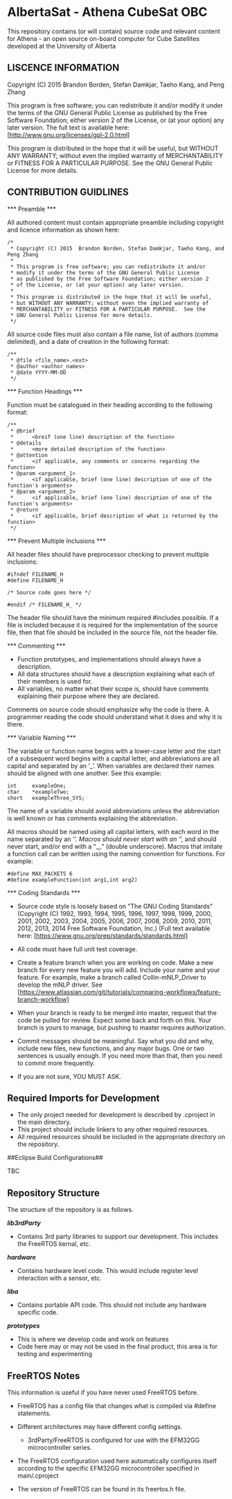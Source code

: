 # AlbertaSat - Athena CubeSat OBC #

This repository contains (or will contain) source code and relevant content for Athena - an open source on-board computer for Cube Satellites developed at the University of Alberta

## LISCENCE INFORMATION ##

Copyright (C) 2015  Brandon Borden, Stefan Damkjar, Taeho Kang, and Peng Zhang

This program is free software; you can redistribute it and/or modify it under the terms of the GNU General Public License as published by the Free Software Foundation; either version 2 of the License, or (at your option) any later version.
The full text is available here: [http://www.gnu.org/licenses/gpl-2.0.html]

This program is distributed in the hope that it will be useful, but WITHOUT ANY WARRANTY; without even the implied warranty of MERCHANTABILITY or FITNESS FOR A PARTICULAR PURPOSE.  See the GNU General Public License for more details.

## CONTRIBUTION GUIDLINES ##

*** Preamble ***

All authored content must contain appropriate preamble including copyright and licence information as shown here:

    /*
     * Copyright (C) 2015  Brandon Borden, Stefan Damkjar, Taeho Kang, and Peng Zhang
     *
     * This program is free software; you can redistribute it and/or
     * modify it under the terms of the GNU General Public License
     * as published by the Free Software Foundation; either version 2
     * of the License, or (at your option) any later version.
     *
     * This program is distributed in the hope that it will be useful,
     * but WITHOUT ANY WARRANTY; without even the implied warranty of
     * MERCHANTABILITY or FITNESS FOR A PARTICULAR PURPOSE.  See the
     * GNU General Public License for more details.
     */
	 
All source code files must also contain a file name, list of authors (comma delimited), and a date of creation in the following format:

    /**
	 * @file <file_name>.<ext>
	 * @author <author_names>
	 * @date YYYY-MM-DD
	 */
	 
*** Function Headings ***

Function must be catalogued in their heading according to the following format:

	/**
	 * @brief
	 * 		<breif (one line) description of the function>
	 * @details
	 * 		<more detailed description of the function>
	 * @attention
	 * 		<if applicable, any comments or concerns regarding the function>
	 * @param <argument_1>
	 * 		<if applicable, brief (one line) description of one of the function's arguments>
	 * @param <argument_2>
	 * 		<if applicable, brief (one line) description of one of the function's arguments>
	 * @return
	 * 		<if applicable, brief description of what is returned by the function>
	 */
	 
*** Prevent Multiple Inclusions ***

All header files should have preprocessor checking to prevent multiple inclusions:

	#ifndef FILENAME_H
	#define FILENAME_H

	/* Source code goes here */

	#endif /* FILENAME_H_ */

The header file should have the minimum required #includes possible. If a file is included because it is required for the implementation of the source file, then that file should be included in the source file, not the header file.

*** Commenting ***

* Function prototypes, and implementations should always have a description.
* All data structures should have a description explaining what each of their members is used for.
* All variables, no matter what their scope is, should have comments explaining their purpose where they are declared.

Comments on source code should emphasize why the code is there. A programmer reading the code should understand what it does and why it is there.

*** Variable Naming ***

The variable or function name begins with a lower-case letter and the start of a subsequent word begins with a capital letter, and abbreviations are all capital and separated by an ‘_’. When variables are declared their names should be aligned with one another. See this example:

    int     exampleOne;
	char    *exampleTwo;
	short   exampleThree_SYS;
	
The name of a variable should avoid abbreviations unless the abbreviation is well known or has comments explaining the abbreviation.

All macros should be named using all capital letters, with each word in the name separated by an ‘_’. Macros should never start with an ‘_’, and should never start, and/or end with a “__” (double underscore). Macros that imitate a function call can be written using the naming convention for functions. For example:

    #define MAX_PACKETS 6
	#define exampleFunction(int arg1,int arg2)

*** Coding Standards ***

* Source code style is loosely based on "The GNU Coding Standards" (Copyright (C) 1992, 1993, 1994, 1995, 1996, 1997, 1998, 1999, 2000, 2001, 2002, 2003, 2004, 2005, 2006, 2007, 2008, 2009, 2010, 2011, 2012, 2013, 2014 Free Software Foundation, Inc.)
(Full text available here: [https://www.gnu.org/prep/standards/standards.html]

* All code must have full unit test coverage.
* Create a feature branch when you are working on code. Make a new branch for every new feature you will add. Include your name and your 
feature. For example, make a branch called Collin-mNLP_Driver to develop the mNLP driver. See [https://www.atlassian.com/git/tutorials/comparing-workflows/feature-branch-workflow]
* When your branch is ready to be merged into master, request that the code be pulled for review.  Expect some back and forth on this. Your branch is yours to manage, but pushing to master requires authorization.
* Commit messages should be meaningful. Say what you did and why, include new files, new functions, and any major bugs. One or two sentences is usually enough. If you need more than that, then you need to commit more frequently.
* If you are not sure, YOU MUST ASK.

## Required Imports for Development ##

* The only project needed for development is described by .cproject in the main directory.
* This project should include linkers to any other required resources.
* All required resources should be included in the appropriate directory on the repository.

##Eclipse Build Configurations##

TBC

## Repository Structure ##
The structure of the repository is as follows.

***lib3rdParty***

* Contains 3rd party libraries to support our development. This includes the FreeRTOS kernal, etc.

***hardware***

* Contains hardware level code. This would include register level interaction with a sensor, etc.

***liba***

* Contains portable API code. This should not include any hardware specific code.

***prototypes***

* This is where we develop code and work on features
* Code here may or may not be used in the final product, this area is for testing and experimenting

## FreeRTOS Notes ##
This information is useful if you have never used FreeRTOS before.

* FreeRTOS has a config file that changes what is compiled via #define statements.   
* Different architectures may have different config settings.  
    * 3rdParty/FreeRTOS is configured for use with the EFM32GG microcontroller series.

* The FreeRTOS configuration used here automatically configures itself according to the specific EFM32GG microcontroller specified in main/.cproject
* The version of FreeRTOS can be found in its freertos.h file.
